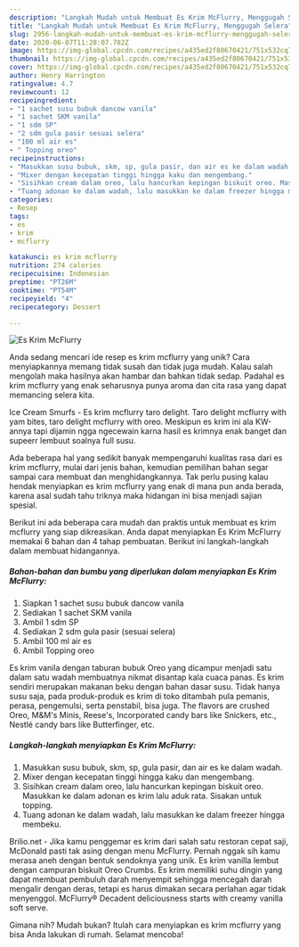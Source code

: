 ```yaml
---
description: "Langkah Mudah untuk Membuat Es Krim McFlurry, Menggugah Selera"
title: "Langkah Mudah untuk Membuat Es Krim McFlurry, Menggugah Selera"
slug: 2956-langkah-mudah-untuk-membuat-es-krim-mcflurry-menggugah-selera
date: 2020-06-07T11:28:07.782Z
image: https://img-global.cpcdn.com/recipes/a435ed2f80670421/751x532cq70/es-krim-mcflurry-foto-resep-utama.jpg
thumbnail: https://img-global.cpcdn.com/recipes/a435ed2f80670421/751x532cq70/es-krim-mcflurry-foto-resep-utama.jpg
cover: https://img-global.cpcdn.com/recipes/a435ed2f80670421/751x532cq70/es-krim-mcflurry-foto-resep-utama.jpg
author: Henry Harrington
ratingvalue: 4.7
reviewcount: 12
recipeingredient:
- "1 sachet susu bubuk dancow vanila"
- "1 sachet SKM vanila"
- "1 sdm SP"
- "2 sdm gula pasir sesuai selera"
- "100 ml air es"
- " Topping oreo"
recipeinstructions:
- "Masukkan susu bubuk, skm, sp, gula pasir, dan air es ke dalam wadah."
- "Mixer dengan kecepatan tinggi hingga kaku dan mengembang."
- "Sisihkan cream dalam oreo, lalu hancurkan kepingan biskuit oreo. Masukkan ke dalam adonan es krim lalu aduk rata. Sisakan untuk topping."
- "Tuang adonan ke dalam wadah, lalu masukkan ke dalam freezer hingga membeku."
categories:
- Resep
tags:
- es
- krim
- mcflurry

katakunci: es krim mcflurry 
nutrition: 274 calories
recipecuisine: Indonesian
preptime: "PT26M"
cooktime: "PT54M"
recipeyield: "4"
recipecategory: Dessert

---
```



![Es Krim McFlurry](https://img-global.cpcdn.com/recipes/a435ed2f80670421/751x532cq70/es-krim-mcflurry-foto-resep-utama.jpg)

Anda sedang mencari ide resep es krim mcflurry yang unik? Cara menyiapkannya memang tidak susah dan tidak juga mudah. Kalau salah mengolah maka hasilnya akan hambar dan bahkan tidak sedap. Padahal es krim mcflurry yang enak seharusnya punya aroma dan cita rasa yang dapat memancing selera kita.

Ice Cream Smurfs - Es krim mcflurry taro delight. Taro delight mcflurry with yam bites, taro delight mcflurry with oreo. Meskipun es krim ini ala KW-annya tapi dijamin ngga ngecewain karna hasil es krimnya enak banget dan supeerr lembuut soalnya full susu.

Ada beberapa hal yang sedikit banyak mempengaruhi kualitas rasa dari es krim mcflurry, mulai dari jenis bahan, kemudian pemilihan bahan segar sampai cara membuat dan menghidangkannya. Tak perlu pusing kalau hendak menyiapkan es krim mcflurry yang enak di mana pun anda berada, karena asal sudah tahu triknya maka hidangan ini bisa menjadi sajian spesial.


Berikut ini ada beberapa cara mudah dan praktis untuk membuat es krim mcflurry yang siap dikreasikan. Anda dapat menyiapkan Es Krim McFlurry memakai 6 bahan dan 4 tahap pembuatan. Berikut ini langkah-langkah dalam membuat hidangannya.

<!--inarticleads1-->

##### Bahan-bahan dan bumbu yang diperlukan dalam menyiapkan Es Krim McFlurry:

1. Siapkan 1 sachet susu bubuk dancow vanila
1. Sediakan 1 sachet SKM vanila
1. Ambil 1 sdm SP
1. Sediakan 2 sdm gula pasir (sesuai selera)
1. Ambil 100 ml air es
1. Ambil  Topping oreo


Es krim vanila dengan taburan bubuk Oreo yang dicampur menjadi satu dalam satu wadah membuatnya nikmat disantap kala cuaca panas. Es krim sendiri merupakan makanan beku dengan bahan dasar susu. Tidak hanya susu saja, pada produk-produk es krim di toko ditambah pula pemanis, perasa, pengemulsi, serta penstabil, bisa juga. The flavors are crushed Oreo, M&amp;M&#39;s Minis, Reese&#39;s, Incorporated candy bars like Snickers, etc., Nestlé candy bars like Butterfinger, etc. 

<!--inarticleads2-->

##### Langkah-langkah menyiapkan Es Krim McFlurry:

1. Masukkan susu bubuk, skm, sp, gula pasir, dan air es ke dalam wadah.
1. Mixer dengan kecepatan tinggi hingga kaku dan mengembang.
1. Sisihkan cream dalam oreo, lalu hancurkan kepingan biskuit oreo. Masukkan ke dalam adonan es krim lalu aduk rata. Sisakan untuk topping.
1. Tuang adonan ke dalam wadah, lalu masukkan ke dalam freezer hingga membeku.


Brilio.net - Jika kamu penggemar es krim dari salah satu restoran cepat saji, McDonald pasti tak asing dengan menu McFlurry. Pernah nggak sih kamu merasa aneh dengan bentuk sendoknya yang unik. Es krim vanilla lembut dengan campuran biskuit Oreo Crumbs. Es krim memiliki suhu dingin yang dapat membuat pembuluh darah menyempit sehingga mencegah darah mengalir dengan deras, tetapi es harus dimakan secara perlahan agar tidak menyenggol. McFlurry® Decadent deliciousness starts with creamy vanilla soft serve. 

Gimana nih? Mudah bukan? Itulah cara menyiapkan es krim mcflurry yang bisa Anda lakukan di rumah. Selamat mencoba!
